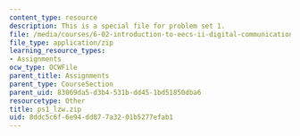 ```yaml
---
content_type: resource
description: This is a special file for problem set 1.
file: /media/courses/6-02-introduction-to-eecs-ii-digital-communication-systems-fall-2012/8ddc5c6f6e94dd877a3201b5277efab1_ps1_lzw.zip
file_type: application/zip
learning_resource_types:
- Assignments
ocw_type: OCWFile
parent_title: Assignments
parent_type: CourseSection
parent_uid: 83069da5-d3b4-531b-dd45-1bd51850dba6
resourcetype: Other
title: ps1_lzw.zip
uid: 8ddc5c6f-6e94-dd87-7a32-01b5277efab1
---
```

